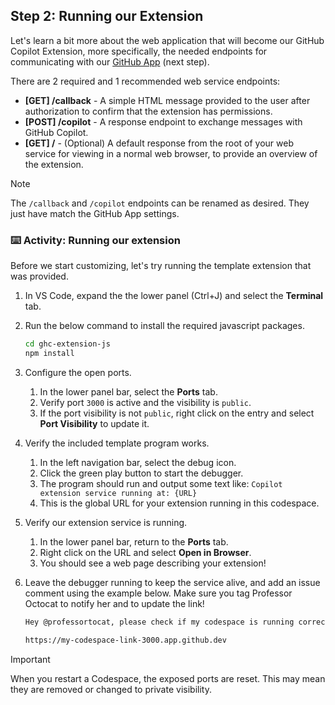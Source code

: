 ## Step 2: Running our Extension

Let's learn a bit more about the web application that will become our GitHub Copilot Extension, more specifically, the needed endpoints for communicating with our [GitHub App](https://docs.github.com/en/apps/creating-github-apps/about-creating-github-apps/about-creating-github-apps) (next step).

There are 2 required and 1 recommended web service endpoints:

- **[GET] /callback** - A simple HTML message provided to the user after authorization to confirm that the extension has permissions.
- **[POST] /copilot** - A response endpoint to exchange messages with GitHub Copilot.
- **[GET] /** - (Optional) A default response from the root of your web service for viewing in a normal web browser, to provide an overview of the extension.

> [!NOTE]
> The `/callback` and `/copilot` endpoints can be renamed as desired. They just have match the GitHub App settings.

### :keyboard: Activity: Running our extension

Before we start customizing, let's try running the template extension that was provided.

1. In VS Code, expand the the lower panel (Ctrl+J) and select the **Terminal** tab.

1. Run the below command to install the required javascript packages.

   ```bash
   cd ghc-extension-js
   npm install
   ```

1. Configure the open ports.

   1. In the lower panel bar, select the **Ports** tab.
   1. Verify port `3000` is active and the visibility is `public`.
   1. If the port visibility is not `public`, right click on the entry and select **Port Visibility** to update it.

1. Verify the included template program works.

   1. In the left navigation bar, select the debug icon.
   1. Click the green play button to start the debugger.
   1. The program should run and output some text like: `Copilot extension service running at: {URL}`
   1. This is the global URL for your extension running in this codespace.

1. Verify our extension service is running.

   1. In the lower panel bar, return to the **Ports** tab.
   1. Right click on the URL and select **Open in Browser**.
   1. You should see a web page describing your extension!

1. Leave the debugger running to keep the service alive, and add an issue comment using the example below. Make sure you tag Professor Octocat to notify her and to update the link!

   ```markdown
   Hey @professortocat, please check if my codespace is running correctly.

   https://my-codespace-link-3000.app.github.dev
   ```

> [!IMPORTANT]
> When you restart a Codespace, the exposed ports are reset.
> This may mean they are removed or changed to private visibility.
